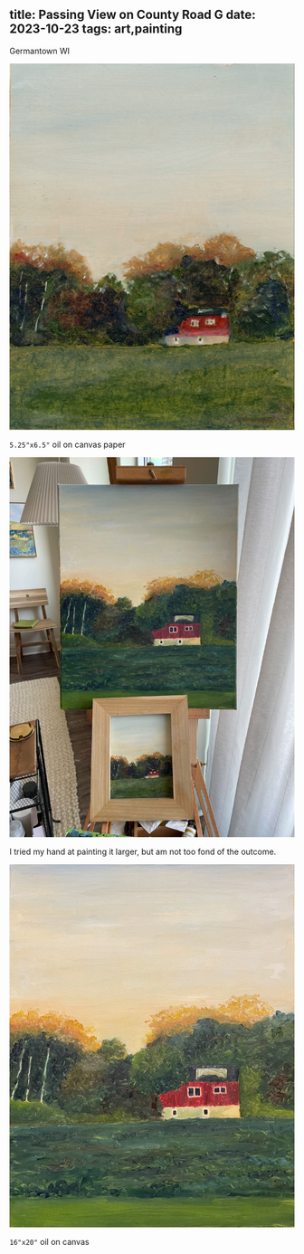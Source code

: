 title: Passing View on County Road G
date: 2023-10-23
tags: art,painting
---

Germantown WI

![Barn, study](barn.jpeg)

`5.25"x6.5"` oil on canvas paper

![Study and reproduction](mother_and_child.jpeg)

I tried my hand at painting it larger, but am not too fond of the outcome.

![Barn](barn_big.jpeg)

`16"x20"` oil on canvas





